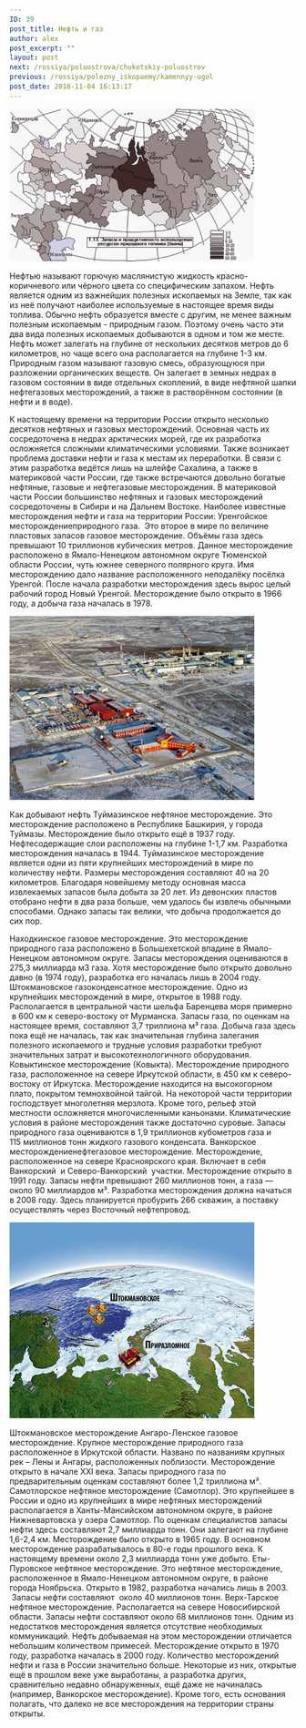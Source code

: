 ```yaml
---
ID: 39
post_title: Нефть и газ
author: alex
post_excerpt: ""
layout: post
next: /rossiya/poluostrova/chukotskiy-poluostrov
previous: /rossiya/polezny_iskopaemy/kamennyy-ugol
post_date: 2010-11-04 16:13:17
---
```


 

![](/img/book/529.jpg)

Нефтью называют горючую маслянистую жидкость красно-коричневого или чёрного цвета со специфическим запахом. Нефть является одним из важнейших полезных ископаемых на Земле, так как из неё получают наиболее используемые в настоящее время виды топлива. Обычно нефть образуется вместе с другим, не менее важным полезным ископаемым - природным газом. Поэтому очень часто эти два вида полезных ископаемых добываются в одном и том же месте. Нефть может залегать на глубине от нескольких десятков метров до 6 километров, но чаще всего она располагается  на глубине 1-3 км. 
Природным газом называют газовую смесь, образующуюся при разложении органических веществ. Он залегает в земных недрах в газовом состоянии в виде отдельных скоплений, в виде нефтяной шапки нефтегазовых месторождений, а также в растворённом состоянии  (в нефти и в воде).

  
К настоящему времени на территории России открыто несколько десятков нефтяных и газовых месторождений. Основная часть их сосредоточена в недрах арктических морей, где их разработка осложняется сложными климатическими условиями. Также возникает проблема доставки нефти и газа к местам их переработки. В связи с этим разработка ведётся лишь на шлейфе Сахалина, а также в материковой части России, где также встречаются довольно богатые нефтяные, газовые и нефтегазовые месторождения. В материковой части России большинство нефтяных и газовых месторождений сосредоточены в Сибири и на Дальнем Востоке.
Наиболее известные месторождения нефти и газа на территории России:
Уренгойское месторождениеприродного газа. &nbsp;Это второе в мире по величине пластовых запасов газовое месторождение. Объёмы газа здесь превышают 10 триллионов кубических метров. Данное месторождение расположено в Ямало-Ненецком автономном округе Тюменской области России, чуть южнее северного полярного круга. Имя месторождению дало название расположенного неподалёку посёлка Уренгой. После начала разработки месторождения здесь вырос целый рабочий город Новый Уренгой. Месторождение было открыто в 1966 году, а добыча газа началась в 1978.


![](/img/text/pol_iskop/neft_gaz/2.jpg)

Как добывают нефть 
Туймазинское нефтяное месторождение. Это месторождение расположено в Республике Башкирия, у города Туймазы. Месторождение было открыто ещё в 1937 году. Нефтесодержащие слои расположены на глубине 1-1,7 км. Разработка месторождения началась в 1944. Туймазинское месторождение является одни из пяти крупнейших месторождений в мире по количеству нефти. Размеры месторождения составляют 40 на 20 километров. Благодаря новейшему методу основная масса извлекаемых запасов была добыта за 20 лет. Из девонских пластов отобрано нефти в два раза больше, чем удалось бы извлечь обычными способами. Однако запасы так велики, что добыча продолжается до сих пор. 
  
Находкинское газовое месторождение. Это месторождение природного газа расположено в Большехетской впадине в Ямало-Ненецком автономном округе. Запасы месторождения оцениваются в 275,3&nbsp;миллиарда м3 газа. Хотя месторождение было открыто довольно давно (в 1974 году), разработка его началась лишь в 2004 году.
Штокмановское газоконденсатное месторождение.&nbsp;Одно из крупнейших месторождений в мире, открытое в 1988 году. Располагается в центральной части шельфа Баренцева моря примерно &nbsp;в 600&nbsp;км к северо-востоку от Мурманска. Запасы газа, по оценкам на настоящее время, составляют 3,7&nbsp;триллиона м&#179; газа. Добыча газа здесь пока ещё не началась, так как значительная глубина залегания полезного ископаемого и трудные условия разработки требуют значительных затрат и высокотехнологичного оборудования.
Ковыктинское месторождение (Ковыкта). Месторождение природного газа, расположенное на севере Иркутской области, в 450 км к северо-востоку от Иркутска. Месторождение находится на высокогорном плато, покрытом темнохвойной тайгой. На некоторой части территории господствует многолетняя мерзлота. Кроме того, рельеф этой местности осложняется многочисленными каньонами. Климатические условия в районе месторождения также достаточно суровые. Запасы природного газа оцениваются в 1,9&nbsp;триллионов кубометров газа и 115&nbsp;миллионов тонн жидкого газового конденсата.
Ванкорское месторождениенефтегазовое месторождение. Месторождение, расположенное на севере Красноярского края. Включает в себя Ванкорский&nbsp; и Северо-Ванкорский&nbsp; участки. Месторождение открыто в 1991 году. Запасы нефти превышают 260&nbsp;миллионов тонн, а газа&nbsp;— около 90&nbsp;миллиардов м&#179;. Разработка месторождения должна начаться в 2008 году. Здесь планируется пробурить 266 скважин, а поставку осуществлять через Восточный нефтепровод.


![](/img/text/pol_iskop/neft_gaz/3.jpg)

Штокмановское месторождение 
Ангаро-Ленское газовое месторождение. Крупное месторождение природного газа расположенное в Иркутской области. Названо по названиям крупных рек – Лены и Ангары, расположенных поблизости. Месторождение открыто в начале XXI века. Запасы природного газа по предварительным оценкам составляют более 1,2 триллиона м&#179;.
Самотлорское нефтяное месторождение (Самотлор). Это крупнейшее в России и одно из крупнейших в мире нефтяных месторождений располагается в Ханты-Мансийском автономном округе, в районе Нижневартовска у озера Самотлор. По оценкам специалистов запасы нефти здесь составляют 2,7 миллиарда тонн. Они залегают на глубине 1,6-2,4 км. Месторождение было открыто в 1965 году. В основном месторождение разрабатывалось в 80-е годы прошлого века. К настоящему времени около 2,3 миллиарда тонн уже добыто.
Еты-Пуровское нефтяное месторождение. Это нефтяное месторождение, расположенное в Ямало-Ненецком автономном округе, в районе города Ноябрьска. Открыто в 1982, разработка начались лишь в 2003. &nbsp;Запасы нефти составляют&nbsp; около 40&nbsp;миллионов тонн. 
Верх-Тарское нефтяное месторождение. Располагается на севере Новосибирской области. Запасы нефти составляют около 68 миллионов тонн. Одним из недостатков месторождения является отсутствие необходимых коммуникаций. Нефть добываемая на этом месторождении отличается небольшим количеством примесей. Месторождение открыто в 1970 году, разработка началась в 2000 году.
Количество месторождений нефти и газа в России значительно больше. Некоторые из них, открытые ещё в прошлом веке уже выработаны, а разработка других, сравнительно недавно обнаруженных, ещё даже не начиналась (например, Ванкорское месторождение). Кроме того, есть основания полагать, что далеко не все месторождения на территории страны открыты.